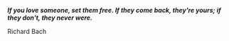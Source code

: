 _**If you love someone, set them free. If they come back, they're yours; if they don't, they never were.**_

Richard Bach